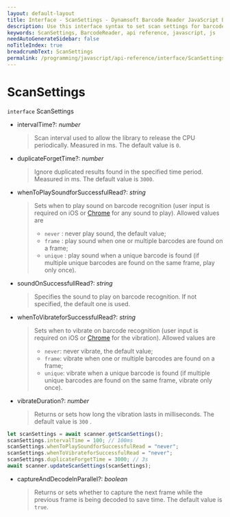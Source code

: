 ```yaml
---
layout: default-layout
title: Interface - ScanSettings - Dynamsoft Barcode Reader JavaScript Edition API
description: Use this interface syntax to set scan settings for barcodes  when using Dynamsoft Barcode Reader JavaScript Edition in your project.
keywords: ScanSettings, BarcodeReader, api reference, javascript, js
needAutoGenerateSidebar: false
noTitleIndex: true
breadcrumbText: ScanSettings
permalink: /programming/javascript/api-reference/interface/ScanSettings-v9.3.1.html
---
```


# ScanSettings

`interface` ScanSettings

* intervalTime?: *number*

  > Scan interval used to allow the library to release the CPU periodically. Measured in ms. The default value is `0`.

* duplicateForgetTime?: *number*

  > Ignore duplicated results found in the specified time period. Measured in ms. The default value is `3000`.

* whenToPlaySoundforSuccessfulRead?: *string*

  > Sets when to play sound on barcode recognition (user input is required on iOS or [Chrome](https://developer.chrome.com/blog/autoplay/#chrome-enterprise-policies) for any sound to play). Allowed values are
  >
  > * `never` : never play sound, the default value;
  > * `frame` : play sound when one or multiple barcodes are found on a frame;
  > * `unique` : play sound when a unique barcode is found (if multiple unique barcodes are found on the same frame, play only once).

* soundOnSuccessfullRead?: *string*

  > Specifies the sound to play on barcode recognition. If not specified, the default one is used.

* whenToVibrateforSuccessfulRead?: *string*

  > Sets when to vibrate on barcode recognition (user input is required on iOS or [Chrome](https://developer.chrome.com/blog/autoplay/#chrome-enterprise-policies) for the vibration). Allowed values are
  >
  > * `never`: never vibrate, the default value;
  > * `frame`: vibrate when one or multiple barcodes are found on a frame;
  > * `unique`: vibrate when a unique barcode is found (if multiple unique barcodes are found on the same frame, vibrate only once).

* vibrateDuration?: *number*

  > Returns or sets how long the vibration lasts in milliseconds. The default value is `300` .

```js
let scanSettings = await scanner.getScanSettings();
scanSettings.intervalTime = 100; // 100ms
scanSettings.whenToPlaySoundforSuccessfulRead = "never";
scanSettings.whenToVibrateforSuccessfulRead = "never";
scanSettings.duplicateForgetTime = 3000; // 3s
await scanner.updateScanSettings(scanSettings);
```

* captureAndDecodeInParallel?: *boolean*

  > Returns or sets whether to capture the next frame while the previous frame is being decoded to save time. The default value is `true`.

